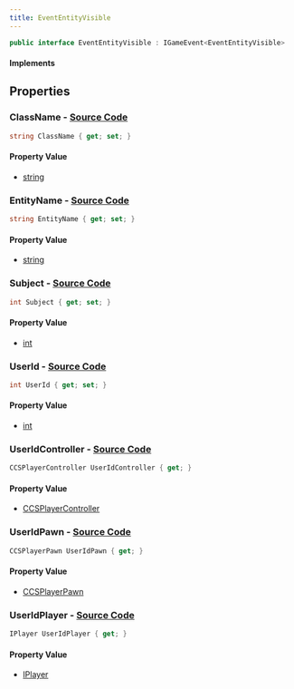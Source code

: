 ```yaml
---
title: EventEntityVisible
---
```


```csharp
public interface EventEntityVisible : IGameEvent<EventEntityVisible>
```

#### Implements

## Properties

### **ClassName** - [Source Code](https://github.com/swiftly-solution/swiftlys2/blob/main/managed/src/SwiftlyS2.Generated/GameEvents/Interfaces/EventEntityVisible.cs#L55)

```csharp
string ClassName { get; set; }
```

#### Property Value

- [string](https://learn.microsoft.com/dotnet/api/system.string)

### **EntityName** - [Source Code](https://github.com/swiftly-solution/swiftlys2/blob/main/managed/src/SwiftlyS2.Generated/GameEvents/Interfaces/EventEntityVisible.cs#L62)

```csharp
string EntityName { get; set; }
```

#### Property Value

- [string](https://learn.microsoft.com/dotnet/api/system.string)

### **Subject** - [Source Code](https://github.com/swiftly-solution/swiftlys2/blob/main/managed/src/SwiftlyS2.Generated/GameEvents/Interfaces/EventEntityVisible.cs#L48)

```csharp
int Subject { get; set; }
```

#### Property Value

- [int](https://learn.microsoft.com/dotnet/api/system.int32)

### **UserId** - [Source Code](https://github.com/swiftly-solution/swiftlys2/blob/main/managed/src/SwiftlyS2.Generated/GameEvents/Interfaces/EventEntityVisible.cs#L41)

```csharp
int UserId { get; set; }
```

#### Property Value

- [int](https://learn.microsoft.com/dotnet/api/system.int32)

### **UserIdController** - [Source Code](https://github.com/swiftly-solution/swiftlys2/blob/main/managed/src/SwiftlyS2.Generated/GameEvents/Interfaces/EventEntityVisible.cs#L23)

```csharp
CCSPlayerController UserIdController { get; }
```

#### Property Value

- [CCSPlayerController](/docs/api/shared/schemadefinitions/ccsplayercontroller)

### **UserIdPawn** - [Source Code](https://github.com/swiftly-solution/swiftlys2/blob/main/managed/src/SwiftlyS2.Generated/GameEvents/Interfaces/EventEntityVisible.cs#L30)

```csharp
CCSPlayerPawn UserIdPawn { get; }
```

#### Property Value

- [CCSPlayerPawn](/docs/api/shared/schemadefinitions/ccsplayerpawn)

### **UserIdPlayer** - [Source Code](https://github.com/swiftly-solution/swiftlys2/blob/main/managed/src/SwiftlyS2.Generated/GameEvents/Interfaces/EventEntityVisible.cs#L34)

```csharp
IPlayer UserIdPlayer { get; }
```

#### Property Value

- [IPlayer](/docs/api/shared/players/iplayer)

